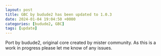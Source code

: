 ```yaml
---
layout: post
title: GBC by budude2 has been updated to 1.0.3
date: 2024-01-04 19:04:50 +0000
categories: [budude2, GBC]
tags: [update]
---
```

Port by budude2, original core created by mister community. As this is a work in progress please let me know of any issues.
